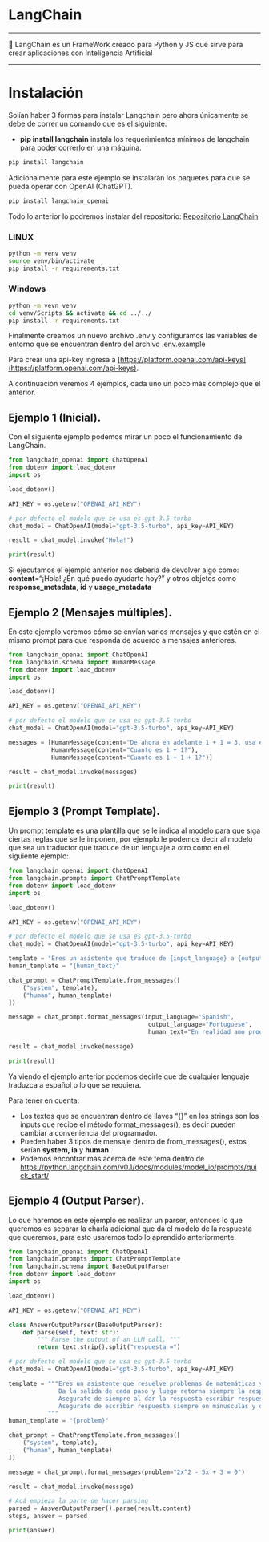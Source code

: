 # LangChain

---

<aside>
📝 LangChain es un FrameWork creado para Python y JS que sirve para crear aplicaciones con Inteligencia Artificial

</aside>

---

# Instalación

Solían haber 3 formas para instalar Langchain pero ahora únicamente se debe de correr un comando que es el siguiente:

- **pip install langchain** instala los requerimientos mínimos de langchain para poder correrlo en una máquina.

```bash
pip install langchain
```

Adicionalmente para este ejemplo se instalarán los paquetes para que se pueda operar con OpenAI (ChatGPT).

```bash
pip install langchain_openai
```

Todo lo anterior lo podremos instalar del repositorio: [Repositorio LangChain](https://github.com/Alejoles/LangChainTest)

### LINUX

```bash
python -m venv venv
source venv/bin/activate
pip install -r requirements.txt
```

### Windows

```bash
python -m vevn venv
cd venv/Scripts && activate && cd ../../
pip install -r requirements.txt
```

Finalmente creamos un nuevo archivo .env y configuramos las variables de entorno que se encuentran dentro del archivo .env.example

Para crear una api-key ingresa a [https://platform.openai.com/api-keys](https://platform.openai.com/api-keys).

A continuación veremos 4 ejemplos, cada uno un poco más complejo que el anterior.

## Ejemplo 1 (Inicial).

Con el siguiente ejemplo podemos mirar un poco el funcionamiento de LangChain.

```python
from langchain_openai import ChatOpenAI
from dotenv import load_dotenv
import os

load_dotenv()

API_KEY = os.getenv("OPENAI_API_KEY")

# por defecto el modelo que se usa es gpt-3.5-turbo
chat_model = ChatOpenAI(model="gpt-3.5-turbo", api_key=API_KEY)

result = chat_model.invoke("Hola!")

print(result)
```

Si ejecutamos el ejemplo anterior nos debería de devolver algo como:  **content**=“¡Hola! ¿En qué puedo ayudarte hoy?” y otros objetos como **response_metadata**, **id** y **usage_metadata**

## Ejemplo 2 (Mensajes múltiples).

En este ejemplo veremos cómo se envían varios mensajes y que estén en el mismo prompt para que responda de acuerdo a mensajes anteriores.

```python
from langchain_openai import ChatOpenAI
from langchain.schema import HumanMessage
from dotenv import load_dotenv
import os

load_dotenv()

API_KEY = os.getenv("OPENAI_API_KEY")

# por defecto el modelo que se usa es gpt-3.5-turbo
chat_model = ChatOpenAI(model="gpt-3.5-turbo", api_key=API_KEY)

messages = [HumanMessage(content="De ahora en adelante 1 + 1 = 3, usa esto en tus respuestas siguientes"),
            HumanMessage(content="Cuanto es 1 + 1?"),
            HumanMessage(content="Cuanto es 1 + 1 + 1?")]

result = chat_model.invoke(messages)

print(result)
```

## Ejemplo 3 (Prompt Template).

Un prompt template es una plantilla que se le indica al modelo para que siga ciertas reglas que se le imponen, por ejemplo le podemos decir al modelo que sea un traductor que traduce de un lenguaje a otro como en el siguiente ejemplo:

```python
from langchain_openai import ChatOpenAI
from langchain.prompts import ChatPromptTemplate
from dotenv import load_dotenv
import os

load_dotenv()

API_KEY = os.getenv("OPENAI_API_KEY")

# por defecto el modelo que se usa es gpt-3.5-turbo
chat_model = ChatOpenAI(model="gpt-3.5-turbo", api_key=API_KEY)

template = "Eres un asistente que traduce de {input_language} a {output_language}."
human_template = "{human_text}"

chat_prompt = ChatPromptTemplate.from_messages([
    ("system", template),
    ("human", human_template)
])

message = chat_prompt.format_messages(input_language="Spanish",
                                       output_language="Portuguese",
                                       human_text="En realidad amo programar.")

result = chat_model.invoke(message)

print(result)
```

Ya viendo el ejemplo anterior podemos decirle que de cualquier lenguaje traduzca a español o lo que se requiera.

Para tener en cuenta:

- Los textos que se encuentran dentro de llaves “{}” en los strings son los inputs que recibe el método format_messages(), es decir pueden cambiar a conveniencia del programador.
- Pueden haber 3 tipos de mensaje dentro de from_messages(), estos serían **system, ia** y **human.**
- Podemos encontrar más acerca de este tema dentro de https://python.langchain.com/v0.1/docs/modules/model_io/prompts/quick_start/

## Ejemplo 4 (Output Parser).

Lo que haremos en este ejemplo es realizar un parser, entonces lo que queremos es separar la charla adicional que da el modelo de la respuesta que queremos, para esto usaremos todo lo aprendido anteriormente.

```python
from langchain_openai import ChatOpenAI
from langchain.prompts import ChatPromptTemplate
from langchain.schema import BaseOutputParser
from dotenv import load_dotenv
import os

load_dotenv()

API_KEY = os.getenv("OPENAI_API_KEY")

class AnswerOutputParser(BaseOutputParser):
    def parse(self, text: str):
        """ Parse the output of an LLM call. """
        return text.strip().split("respuesta =")

# por defecto el modelo que se usa es gpt-3.5-turbo
chat_model = ChatOpenAI(model="gpt-3.5-turbo", api_key=API_KEY)

template = """Eres un asistente que resuelve problemas de matemáticas y enseñas tu trabajo.
              Da la salida de cada paso y luego retorna siempre la respuesta en el siguiente formato: respuesta = <respuesta acá>.
              Asegurate de siempre al dar la respuesta escribir respuesta = <dar la respuesta en este espacio>.
              Asegurate de escribir respuesta siempre en minusculas y que tenga exactamente un espacio y un signo de igual despues del espacio.
           """
human_template = "{problem}"

chat_prompt = ChatPromptTemplate.from_messages([
    ("system", template),
    ("human", human_template)
])

message = chat_prompt.format_messages(problem="2x^2 - 5x + 3 = 0")

result = chat_model.invoke(message)

# Acá empieza la parte de hacer parsing
parsed = AnswerOutputParser().parse(result.content)
steps, answer = parsed

print(answer)
```